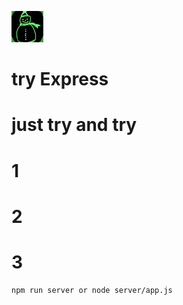 ![img](https://github.com/studendzhoujun/jun/blob/master/static/img/txx.png)
# try Express
# just try and try
# 1
# 2
# 3
```
npm run server or node server/app.js
```